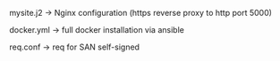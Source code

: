mysite.j2 -> Nginx configuration (https reverse proxy to http port 5000)

docker.yml -> full docker installation via ansible

req.conf -> req for SAN self-signed
